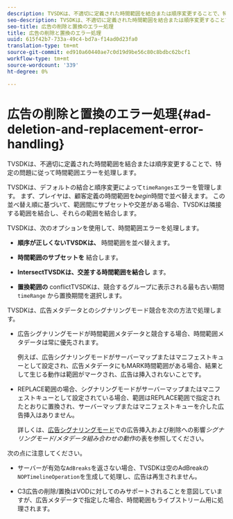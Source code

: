 ```yaml
---
description: TVSDKは、不適切に定義された時間範囲を結合または順序変更することで、特定の問題に従って時間範囲エラーを処理します。
seo-description: TVSDKは、不適切に定義された時間範囲を結合または順序変更することで、特定の問題に従って時間範囲エラーを処理します。
seo-title: 広告の削除と置換のエラー処理
title: 広告の削除と置換のエラー処理
uuid: 615f42b7-733a-49c4-bd7a-f14ad0d23fa0
translation-type: tm+mt
source-git-commit: ed910a60440ae7c0d19d9be56c80c8bdbc62bcf1
workflow-type: tm+mt
source-wordcount: '339'
ht-degree: 0%

---
```



# 広告の削除と置換のエラー処理{#ad-deletion-and-replacement-error-handling}

TVSDKは、不適切に定義された時間範囲を結合または順序変更することで、特定の問題に従って時間範囲エラーを処理します。

TVSDKは、デフォルトの結合と順序変更によって`timeRanges`エラーを管理します。 まず、プレイヤは、顧客定義の時間範囲を&#x200B;*begin*&#x200B;時間で並べ替えます。 この並べ替え順に基づいて、範囲間にサブセットや交差がある場合、TVSDKは隣接する範囲を結合し、それらの範囲を結合します。

TVSDKは、次のオプションを使用して、時間範囲エラーを処理します。

* **順序が正しくないTVSDKは、** 時間範囲を並べ替えます。

* **時間範囲のサブセットを** 結合します。

* **IntersectTVSDKは、交差する時間範囲を結合し** ます。

* **置換範囲の** conflictTVSDKは、競合するグループに表示される最も古い期間 `timeRange` から置換期間を選択します。

TVSDKは、広告メタデータとのシグナリングモード競合を次の方法で処理します。

* 広告シグナリングモードが時間範囲メタデータと競合する場合、時間範囲メタデータは常に優先されます。

   例えば、広告シグナリングモードがサーバーマップまたはマニフェストキューとして設定され、広告メタデータにもMARK時間範囲がある場合、結果として生じる動作は範囲がマークされ、広告は挿入されないことです。
* REPLACE範囲の場合、シグナリングモードがサーバーマップまたはマニフェストキューとして設定されている場合、範囲はREPLACE範囲で指定されたとおりに置換され、サーバーマップまたはマニフェストキューを介した広告挿入はありません。

   詳しくは、[広告シグナリングモード](../../../../../tvsdk-3x-android-prog/android-3x-advertising/ad-insertion/delete-replace-content-vod/android-3x-signaling-mode-android.md)での広告挿入および削除への影響&#x200B;*シグナリングモード/メタデータ組み合わせの動作*&#x200B;の表を参照してください。

次の点に注意してください。

* サーバーが有効な`AdBreaks`を返さない場合、TVSDKは空のAdBreakの`NOPTimelineOperation`を生成して処理し、広告は再生されません。

* C3広告の削除/置換はVODに対してのみサポートされることを意図していますが、広告メタデータで指定した場合、時間範囲もライブストリーム用に処理されます。
